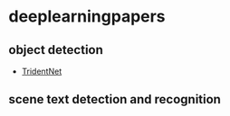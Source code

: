 # deeplearningpapers


## object detection

- [TridentNet](https://arxiv.org/pdf/1901.01892.pdf)


## scene text detection and recognition


 